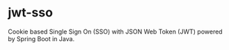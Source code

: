 # jwt-sso
Cookie based Single Sign On (SSO) with JSON Web Token (JWT) powered by Spring Boot in Java.
